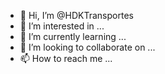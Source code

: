 - 👋 Hi, I’m @HDKTransportes
- 👀 I’m interested in ...
- 🌱 I’m currently learning ...
- 💞️ I’m looking to collaborate on ...
- 📫 How to reach me ...

<!---
HDKTransportes/HDKTransportes is a ✨ special ✨ repository because its `README.md` (this file) appears on your GitHub profile.
You can click the Preview link to take a look at your changes.
--->
